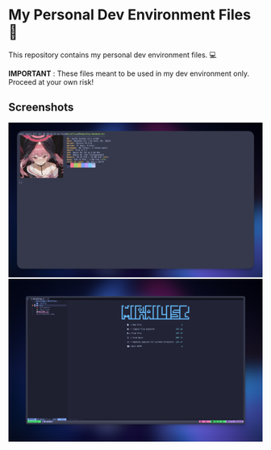 # My Personal Dev Environment Files 🌟

This repository contains my personal dev environment files. 💻

**IMPORTANT** : These files meant to be used in my dev environment only. Proceed at your own risk!

## Screenshots

![screenshot_1](./screenshots/screenshot_1.png)
![screenshot_2](./screenshots/screenshot_2.png)

